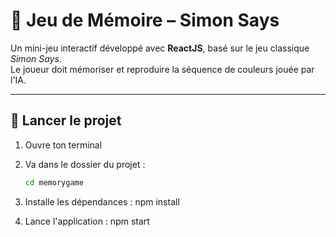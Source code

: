 # 🧠 Jeu de Mémoire – Simon Says

Un mini-jeu interactif développé avec **ReactJS**, basé sur le jeu classique *Simon Says*.  
Le joueur doit mémoriser et reproduire la séquence de couleurs jouée par l'IA.

---

## 🚀 Lancer le projet

1. Ouvre ton terminal

2. Va dans le dossier du projet :
   ```bash
   cd memorygame

3. Installe les dépendances : 
npm install

4. Lance l'application :
npm start
